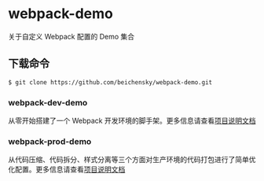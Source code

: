 # webpack-demo
关于自定义 Webpack 配置的 Demo 集合


## 下载命令
``` bash
$ git clone https://github.com/beichensky/webpack-demo.git
```


### webpack-dev-demo
从零开始搭建了一个 Webpack 开发环境的脚手架。更多信息请查看[项目说明文档](https://github.com/beichensky/webpack-demo/blob/master/webpack-dev-demo/README.md)



### webpack-prod-demo
从代码压缩、代码拆分、样式分离等三个方面对生产环境的代码打包进行了简单优化配置。更多信息请查看[项目说明文档](https://github.com/beichensky/webpack-demo/blob/master/webpack-prod-demo/README.md)

